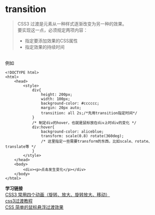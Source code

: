 # transition
>CSS3 过渡是元素从一种样式逐渐改变为另一种的效果。
<br>要实现这一点，必须规定两项内容：
>- 指定要添加效果的CSS属性
>- 指定效果的持续时间

<br>例如
```
<!DOCTYPE html>
<html>
    <head>
        <style>
            div{
                height: 200px;
                width: 100px;
                background-color: #cccccc;
                margin: 20px auto;
                transition: all 2s;/*先用transition指定时间*/
            }
            /* 制定div的hover，也就是鼠标放在div上时div的变化 */
            div:hover{
                background-color: aliceblue;
                transform: scale(0.8) rotate(360deg);
                /* 这里指定一些需要transform的东西，比如scale、rotate、translate等 */
            }
        </style>
    </head>
    <body>
        <div><p>点击发生变化</p></div>
    </body>
</html>
```
**学习链接**
<br>[CSS3 常用四个动画（旋转、放大、旋转放大、移动）](https://blog.csdn.net/FungLeo/article/details/49848905)
<br>[css3过渡教程](https://www.runoob.com/css3/css3-transitions.html)
<br>[CSS 简单的鼠标悬浮过渡效果](https://c.runoob.com/codedemo/5527)